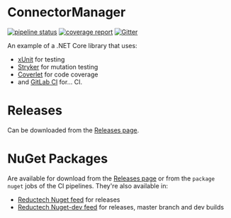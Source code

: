 # ConnectorManager

[![pipeline status](https://gitlab.com/reductech/edr/connectormanager/badges/master/pipeline.svg)](https://gitlab.com/reductech/edr/connectormanager/-/commits/master)
[![coverage report](https://gitlab.com/reductech/edr/connectormanager/badges/master/coverage.svg)](https://gitlab.com/reductech/edr/connectormanager/-/commits/master)
[![Gitter](https://badges.gitter.im/reductech/community.svg)](https://gitter.im/reductech/community?utm_source=badge&utm_medium=badge&utm_campaign=pr-badge)

An example of a .NET Core library that uses:

- [xUnit](https://xunit.github.io/) for testing
- [Stryker](https://stryker-mutator.io/) for mutation testing
- [Coverlet](https://github.com/tonerdo/coverlet) for code coverage
- and [GitLab CI](https://docs.gitlab.com/ee/ci/README.html) for... CI.

# Releases

Can be downloaded from the [Releases page](https://gitlab.com/reductech/edr/connectormanager/-/releases).

# NuGet Packages

Are available for download from the [Releases page](https://gitlab.com/reductech/edr/connectormanager/-/releases)
or from the `package nuget` jobs of the CI pipelines. They're also available in:

- [Reductech Nuget feed](https://gitlab.com/reductech/nuget/-/packages) for releases
- [Reductech Nuget-dev feed](https://gitlab.com/reductech/nuget-dev/-/packages) for releases, master branch and dev builds

